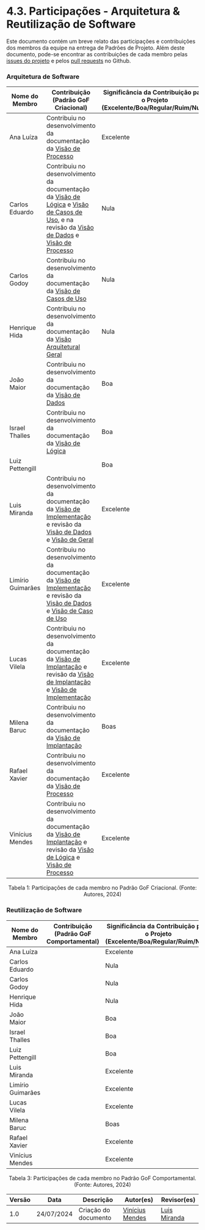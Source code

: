 # 4.3. Participações - Arquitetura & Reutilização de Software

Este documento contém um breve relato das participações e contribuições dos membros da equipe na entrega de Padrões de Projeto. Além deste documento, pode-se encontrar as contribuições de cada membro pelas [issues do projeto](https://github.com/UnBArqDsw2024-1/2024.1_G2_My_Music/issues) e pelos [pull requests](https://github.com/UnBArqDsw2024-1/2024.1_G2_My_Music/pulls?q=is%3Aopen+is%3Apr) no Github.

### Arquitetura de Software

|Nome do Membro | Contribuição (Padrão GoF Criacional) | Significância da Contribuição para o Projeto (Excelente/Boa/Regular/Ruim/Nula) |
| -------------- | --------------------------- | --------------------------------- |
| Ana Luíza | Contribuiu no desenvolvimento da documentação da [Visão de Processo]() | Excelente |
| Carlos Eduardo | Contribuiu no desenvolvimento da documentação da [Visão de Lógica]() e [Visão de Casos de Uso](), e na revisão da [Visão de Dados]() e [Visão de Processo]()| Nula |
| Carlos Godoy | Contribuiu no desenvolvimento da documentação da [Visão de Casos de Uso]()| Nula |
| Henrique Hida | Contribuiu no desenvolvimento da documentação da [Visão Arquitetural Geral]()| Nula |
| João Maior |  Contribuiu no desenvolvimento da documentação da [Visão de Dados]()| Boa |
| Israel Thalles | Contribuiu no desenvolvimento da documentação da [Visão de Lógica]() | Boa |
| Luiz Pettengill |  | Boa |
| Luis Miranda | Contribuiu no desenvolvimento da documentação da [Visão de Implementação]() e revisão da [Visão de Dados]() e [Visão de Geral]()  | Excelente |
| Limírio Guimarães | Contribuiu no desenvolvimento da documentação da [Visão de Implementação]() e revisão da [Visão de Dados]() e [Visão de Caso de Uso]()| Excelente |
| Lucas Vilela | Contribuiu no desenvolvimento da documentação da [Visão de Implantação]() e revisão da [Visão de Implantação]() e [Visão de Implementação]()| Excelente |
| Milena Baruc | Contribuiu no desenvolvimento da documentação da [Visão de Implantação]() | Boas |
| Rafael Xavier | Contribuiu no desenvolvimento da documentação da [Visão de Processo]() |  Excelente | 
| Vinícius Mendes | Contribuiu no desenvolvimento da documentação da [Visão de Implantação]() e revisão da [Visão de Lógica]() e [Visão de Processo]()| Excelente 

<div style="text-align: center">
  <p>Tabela 1: Participações de cada membro no Padrão GoF Criacional. (Fonte: Autores, 2024)</p>
</div>


### Reutilização de Software

|Nome do Membro | Contribuição (Padrão GoF Comportamental) | Significância da Contribuição para o Projeto (Excelente/Boa/Regular/Ruim/Nula) |
| -------------- | --------------------------- | --------------------------------- |
| Ana Luíza |  | Excelente |
| Carlos Eduardo | | Nula |
| Carlos Godoy | | Nula |
| Henrique Hida | | Nula |
| João Maior |  | Boa |
| Israel Thalles |  | Boa |
| Luiz Pettengill |  | Boa |
| Luis Miranda |  | Excelente |
| Limírio Guimarães |  | Excelente |
| Lucas Vilela |  | Excelente |
| Milena Baruc |  | Boas |
| Rafael Xavier | |  Excelente | 
| Vinícius Mendes |  | Excelente 


<div style="text-align: center">
  <p>Tabela 3: Participações de cada membro no Padrão GoF Comportamental. (Fonte: Autores, 2024)</p>
</div>

| Versão | Data       | Descrição                           | Autor(es)                                         | Revisor(es)        |
| ------ | ---------- | ----------------------------------- | ------------------------------------------------- | ------------------ |
| 1.0    | 24/07/2024 | Criação do documento                | [Vinícius Mendes](https://github.com/yabamiah) |[Luis Miranda](https://github.com/LuisMiranda10) |
